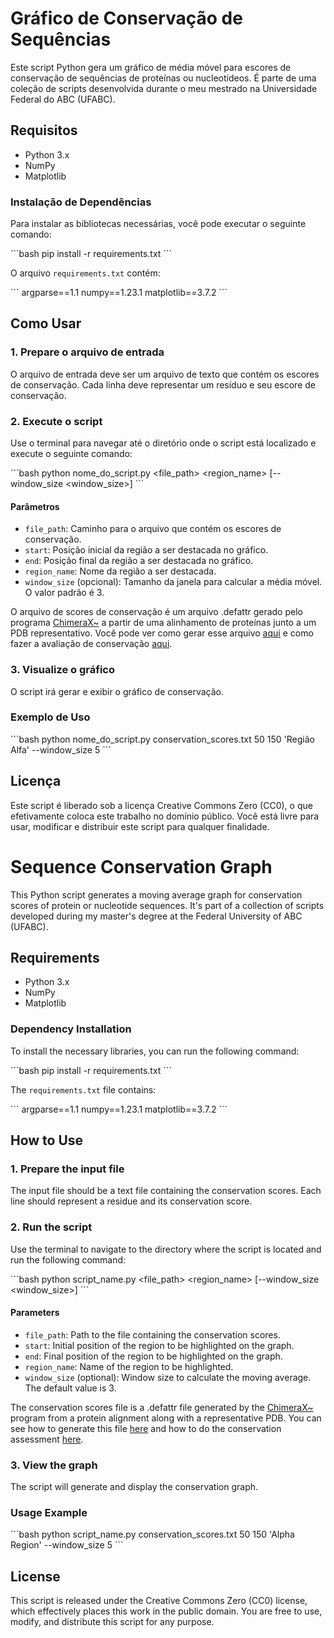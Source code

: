 # Gráfico de Conservação de Sequências

Este script Python gera um gráfico de média móvel para escores de conservação de sequências de proteínas ou nucleotídeos. É parte de uma coleção de scripts desenvolvida durante o meu mestrado na Universidade Federal do ABC (UFABC).

## Requisitos

- Python 3.x
- NumPy
- Matplotlib

### Instalação de Dependências

Para instalar as bibliotecas necessárias, você pode executar o seguinte comando:

\```bash
pip install -r requirements.txt
\```

O arquivo `requirements.txt` contém:

\```
argparse==1.1
numpy==1.23.1
matplotlib==3.7.2
\```

## Como Usar

### 1. Prepare o arquivo de entrada

O arquivo de entrada deve ser um arquivo de texto que contém os escores de conservação. Cada linha deve representar um resíduo e seu escore de conservação.

### 2. Execute o script

Use o terminal para navegar até o diretório onde o script está localizado e execute o seguinte comando:

\```bash
python nome_do_script.py <file_path> <start> <end> <region_name> [--window_size <window_size>]
\```

#### Parâmetros

- `file_path`: Caminho para o arquivo que contém os escores de conservação.
- `start`: Posição inicial da região a ser destacada no gráfico.
- `end`: Posição final da região a ser destacada no gráfico.
- `region_name`: Nome da região a ser destacada.
- `window_size` (opcional): Tamanho da janela para calcular a média móvel. O valor padrão é 3.

O arquivo de scores de conservação é um arquivo .defattr gerado pelo programa [ChimeraX~](https://www.cgl.ucsf.edu/chimerax/) a partir de uma alinhamento de proteínas junto a um PDB representativo.
Você pode ver como gerar esse arquivo [aqui](https://www.cgl.ucsf.edu/chimerax/docs/user/commands/save.html) e como fazer a avaliação de conservação [aqui](https://www.rbvi.ucsf.edu/chimerax/data/conservation-coloring/conservation-coloring.html).


### 3. Visualize o gráfico

O script irá gerar e exibir o gráfico de conservação.

### Exemplo de Uso

\```bash
python nome_do_script.py conservation_scores.txt 50 150 'Região Alfa' --window_size 5
\```

## Licença

Este script é liberado sob a licença Creative Commons Zero (CC0), o que efetivamente coloca este trabalho no domínio público. Você está livre para usar, modificar e distribuir este script para qualquer finalidade.


# Sequence Conservation Graph

This Python script generates a moving average graph for conservation scores of protein or nucleotide sequences. It's part of a collection of scripts developed during my master's degree at the Federal University of ABC (UFABC).

## Requirements

- Python 3.x
- NumPy
- Matplotlib

### Dependency Installation

To install the necessary libraries, you can run the following command:

\```bash
pip install -r requirements.txt
\```

The `requirements.txt` file contains:

\```
argparse==1.1
numpy==1.23.1
matplotlib==3.7.2
\```

## How to Use

### 1. Prepare the input file

The input file should be a text file containing the conservation scores. Each line should represent a residue and its conservation score.

### 2. Run the script

Use the terminal to navigate to the directory where the script is located and run the following command:

\```bash
python script_name.py <file_path> <start> <end> <region_name> [--window_size <window_size>]
\```

#### Parameters

- `file_path`: Path to the file containing the conservation scores.
- `start`: Initial position of the region to be highlighted on the graph.
- `end`: Final position of the region to be highlighted on the graph.
- `region_name`: Name of the region to be highlighted.
- `window_size` (optional): Window size to calculate the moving average. The default value is 3.

The conservation scores file is a .defattr file generated by the [ChimeraX~](https://www.cgl.ucsf.edu/chimerax/) program from a protein alignment along with a representative PDB. You can see how to generate this file [here](https://www.cgl.ucsf.edu/chimerax/docs/user/commands/save.html) and how to do the conservation assessment [here](https://www.rbvi.ucsf.edu/chimerax/data/conservation-coloring/conservation-coloring.html).

### 3. View the graph

The script will generate and display the conservation graph.

### Usage Example

\```bash
python script_name.py conservation_scores.txt 50 150 'Alpha Region' --window_size 5
\```

## License

This script is released under the Creative Commons Zero (CC0) license, which effectively places this work in the public domain. You are free to use, modify, and distribute this script for any purpose.
